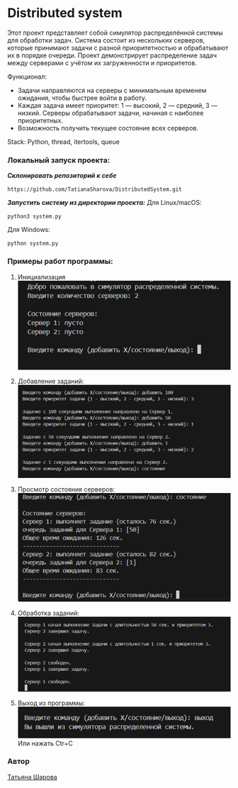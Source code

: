 # **Distributed system**

Этот проект представляет собой симулятор распределённой системы для обработки задач. Система состоит из нескольких серверов, которые принимают задачи с разной приоритетностью и обрабатывают их в порядке очереди. Проект демонстрирует распределение задач между серверами с учётом их загруженности и приоритетов.

Функционал:
 - Задачи направляются на серверы с минимальным временем ожидания, чтобы быстрее войти в работу.
 - Каждая задача имеет приоритет: 1 — высокий, 2 — средний, 3 — низкий. Серверы обрабатывают задачи, начиная с наиболее приоритетных.
 - Возможность получить текущее состояние всех серверов.

Stack: Python, thread, itertools, queue

### Локальный запуск проекта:

**_Склонировать репозиторий к себе_**
```
https://github.com/TatianaSharova/DistributedSystem.git
```
**_Запустить систему из директории проекта:_**
Для Linux/macOS:
```
python3 system.py
```
Для Windows:
```
python system.py
```

### Примеры работ программы:
1. Инициализация
![Инициализация](examples/1.png)

2. Добавление заданий:
![Добавление заданий](examples/2.png)

3. Просмотр состояния серверов:
![Cостояния серверов](examples/3.png)

4. Обработка заданий:
![Обработка заданий](examples/4.png)

5. Выход из программы:
![Выход](examples/5.png)
Или нажать Ctr+C

### Автор
[Татьяна Шарова](https://github.com/TatianaSharova)